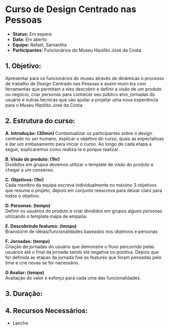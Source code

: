 # Curso de Design Centrado nas Pessoas
* **Status:** Em espera
* **Data:** Em aberto
* **Equipe:** Rafael, Samantha
* **Participantes:** Funcionários do Museu Hipólito José da Costa 


## 1. Objetivo:

Apresentar para os funcionários do museu através de dinâmicas o processo de trabalho de Design Centrado nas Pessoas e assim muni-los com ferramentas que permitam a eles descobrir e definir a visão de um produto ou negócio, criar personas para conhecer seu público alvo, jornadas do usuário e outras técnicas que vão ajudar a projetar uma nova experiência para o Museu Hipólito José da Costa.

## 2. Estrutura do curso:

**A. Introdução: (30min)**
Contextualizar os participantes sobre o design centrado no ser humano, explicar o objetivo do curso, quais as expectativas e dar um embasamento para iniciar o curso. Ao longo de cada etapa a seguir, explicaremos como realiza-la e porque realizar.

**B. Visão do produto: (1hr)**<br />
Divididos em grupos devemos utilizar o template de visão do produto e chegar a um consenso.

**C. Objetivos: (1hr)**<br />
Cada membro da equipe escreva individualmente no máximo 3 objetivos que resume o projeto, depois em conjunto reescreva para deixar claro para todos o objetivo.

**D. Personas: (tempo)**<br />
Definir os usuários do produto e criar divididos em grupos alguns personas utilizando o template mapa de empatia.

**E. Descobrindo features: (tempo)**<br />
Brainstorm de ideias/funcionalidades baseados nos objetivos e personas

**F. Jornadas: (tempo)**<br />
Criação de jornadas do usuário que demonstre o fluxo percorrido pelas usuários até o final da jornada sendo ela negativa ou positiva.
Depois que for definida as etapas da jornada fixe as features que foram pensadas pelo time e crie novas se for necessário.

**G Avaliar: (tempo)**<br />
Avaliação do valor e esforço para cada uma das funcionalidades.


## 3. Duração:


## 4. Recursos Necessários:
* Lanche

